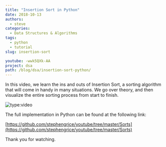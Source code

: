 ```yaml
---
title: "Insertion Sort in Python"
date: 2018-10-13
authors:
  - steve
categories:
  - Data Structures & Algorithms
tags:
  - python
  - tutorial
slug: insertion-sort

youtube: -wwk5QXk-AA
project: dsa
path: /blog/dsa/insertion-sort-python/
---
```


In this video, we learn the ins and outs of Insertion Sort, a sorting algorithm that will come in handy in many situations. We go over theory, and then visualize the entire sorting process from start to finish.

<!-- more -->

![type:video](https://www.youtube.com/embed/-wwk5QXk-AA)

The full implementation in Python can be found at the following link:

[https://github.com/stephengrice/youtube/tree/master/Sorts](https://github.com/stephengrice/youtube/tree/master/Sorts)

Thank you for watching.